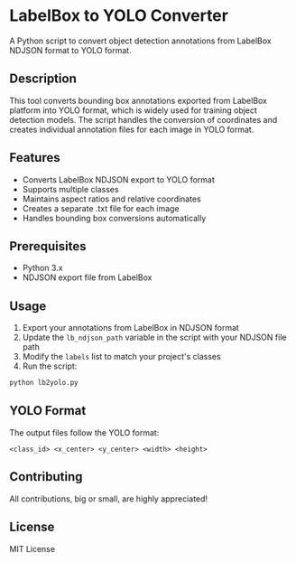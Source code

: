 # LabelBox to YOLO Converter

A Python script to convert object detection annotations from LabelBox NDJSON format to YOLO format.

## Description

This tool converts bounding box annotations exported from LabelBox platform into YOLO format, which is widely used for training object detection models. The script handles the conversion of coordinates and creates individual annotation files for each image in YOLO format.

## Features

- Converts LabelBox NDJSON export to YOLO format
- Supports multiple classes
- Maintains aspect ratios and relative coordinates
- Creates a separate .txt file for each image
- Handles bounding box conversions automatically

## Prerequisites

- Python 3.x
- NDJSON export file from LabelBox

## Usage

1. Export your annotations from LabelBox in NDJSON format
2. Update the `lb_ndjson_path` variable in the script with your NDJSON file path
3. Modify the `labels` list to match your project's classes
4. Run the script:

```bash
python lb2yolo.py
```
## YOLO Format
The output files follow the YOLO format:

`<class_id> <x_center> <y_center> <width> <height>`

## Contributing

All contributions, big or small, are highly appreciated!

## License
MIT License
